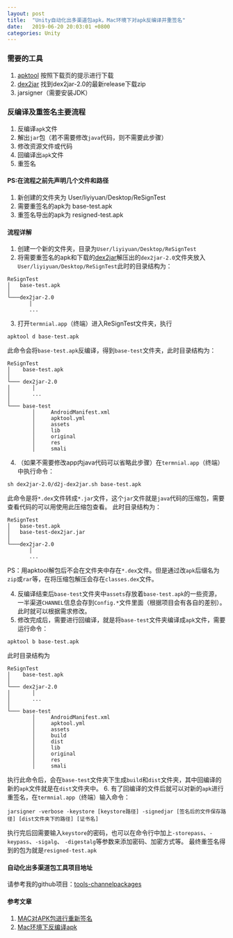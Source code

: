 ```yaml
---
layout: post
title:  "Unity自动化出多渠道包apk，Mac环境下对apk反编译并重签名"
date:   2019-06-20 20:03:01 +0800
categories: Unity
---
```


### 需要的工具
1. [apktool](https://ibotpeaches.github.io/Apktool/install) 按照下载页的提示进行下载
2. [dex2jar](https://github.com/pxb1988/dex2jar/releases) 找到dex2jar-2.0的最新release下载zip
3. jarsigner（需要安装JDK）

### 反编译及重签名主要流程
1. 反编译```apk```文件
2. 解出```jar```包（若不需要修改```java```代码，则不需要此步骤）
3. 修改资源文件或代码
4. 回编译出```apk```文件
5. 重签名
#### PS:在流程之前先声明几个文件和路径
1. 新创建的文件夹为 User/liyiyuan/Desktop/ReSignTest
2. 需要重签名的apk为 base-test.apk
3. 重签名导出的apk为 resigned-test.apk

#### 流程详解
1. 创建一个新的文件夹，目录为```User/liyiyuan/Desktop/ReSignTest```
2. 将需要重签名的apk和下载的[dex2jar](https://github.com/pxb1988/dex2jar/releases)解压出的```dex2jar-2.0```文件夹放入 ```User/liyiyuan/Desktop/ReSignTest```此时的目录结构为：
```
ReSignTest
│   base-test.apk
│
└───dex2jar-2.0
       │   
       ...
```
3. 打开```termnial.app```（终端）进入ReSignTest文件夹，执行
```
apktool d base-test.apk
```
此命令会将```base-test.apk```反编译，得到```base-test```文件夹，此时目录结构为：
```
ReSignTest
│    base-test.apk
│
└─── dex2jar-2.0
│       │   
│       ...
│
└─── base-test  
        │     AndroidManifest.xml
        │     apktool.yml
        │     assets
        │     lib
        │     original
        │     res
        │     smali
```
4. （如果不需要修改app内java代码可以省略此步骤）在```termnial.app```（终端）中执行命令：
```
sh dex2jar-2.0/d2j-dex2jar.sh base-test.apk
```
此命令是将```*.dex```文件转成```*.jar```文件，这个```jar```文件就是```java```代码的压缩包，需要查看代码的可以用使用此压缩包查看。
此时目录结构为：
```
ReSignTest
│   base-test.apk
│   base-test-dex2jar.jar
│
└───dex2jar-2.0
       │   
       ...
```

PS：用apktool解包后不会在文件夹中存在```*.dex```文件。但是通过改```apk```后缀名为```zip```或```rar```等，在将压缩包解压会存在```classes.dex```文件。

4. 反编译结束后```base-test```文件夹中```assets```存放着```base-test.apk```的一些资源，一半渠道```CHANNEL```信息会存到```Config.*```文件里面（根据项目会有各自的差别）。此时就可以根据需求修改。
5. 修改完成后，需要进行回编译，就是将```base-test```文件夹编译成```apk```文件，需要运行命令：
```
apktool b base-test.apk
```
此时目录结构为
```
ReSignTest
│    base-test.apk
│
└─── dex2jar-2.0
│       │   
│       ...
│
└─── base-test  
        │     AndroidManifest.xml
        │     apktool.yml
        │     assets
        │     build
        │     dist
        │     lib
        │     original
        │     res
        │     smali
```

执行此命令后，会在```base-test```文件夹下生成```build```和```dist```文件夹，其中回编译的新的```apk```文件就是在```dist```文件夹中。
6. 有了回编译的文件后就可以对新的```apk```进行重签名，在```termnial.app```（终端）输入命令：
```
jarsigner -verbose -keystore [keystore路径] -signedjar [签名后的文件保存路径] [dist文件夹下的路径] [证书名]
```
执行完后回需要输入```keystore```的密码，也可以在命令行中加上```-storepass```、```-keypass```、```-sigalg```、 ```-digestalg```等参数来添加密码、加密方式等。
最终重签名得到的包为就是```resigned-test.apk```

#### 自动化出多渠道包工具项目地址
请参考我的github项目：[tools-channelpackages](https://github.com/yiyuan1130/tools-channelpackages)

#### 参考文章
1. [MAC对APK包进行重新签名](https://www.jianshu.com/p/dbcfff997ccb)
2. [Mac环境下反编译apk](https://www.jianshu.com/p/dda9ff90a3c5)